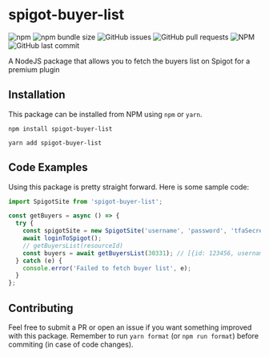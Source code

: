 # spigot-buyer-list

![npm](https://img.shields.io/npm/v/spigot-buyer-list)
![npm bundle size](https://img.shields.io/bundlephobia/min/spigot-buyer-list)
![GitHub issues](https://img.shields.io/github/issues/diogotcorreia/spigot-buyer-list)
![GitHub pull requests](https://img.shields.io/github/issues-pr/diogotcorreia/spigot-buyer-list)
![NPM](https://img.shields.io/npm/l/spigot-buyer-list)
![GitHub last commit](https://img.shields.io/github/last-commit/diogotcorreia/spigot-buyer-list)

A NodeJS package that allows you to fetch the buyers list on Spigot for a premium plugin

## Installation

This package can be installed from NPM using `npm` or `yarn`.

```
npm install spigot-buyer-list
```

```
yarn add spigot-buyer-list
```

## Code Examples

Using this package is pretty straight forward. Here is some sample code:

```javascript
import SpigotSite from 'spigot-buyer-list';

const getBuyers = async () => {
  try {
    const spigotSite = new SpigotSite('username', 'password', 'tfaSecret');
    await loginToSpigot();
    // getBuyersList(resourceId)
    const buyers = await getBuyersList(30331); // [{id: 123456, username: "user"}, ...]
  } catch (e) {
    console.error('Failed to fetch buyer list', e);
  }
};
```

## Contributing

Feel free to submit a PR or open an issue if you want something improved with this package.
Remember to run `yarn format` (or `npm run format`) before commiting (in case of code changes).
